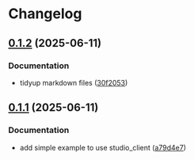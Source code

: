 # Changelog

## [0.1.2](https://github.com/Aleph-Alpha/pharia-studio-sdk/compare/v0.1.1...v0.1.2) (2025-06-11)


### Documentation

* tidyup markdown files ([30f2053](https://github.com/Aleph-Alpha/pharia-studio-sdk/commit/30f20531a3c873077c95fac4d46583214d35ff93))

## [0.1.1](https://github.com/Aleph-Alpha/pharia-studio-sdk/compare/v0.1.0...v0.1.1) (2025-06-11)


### Documentation

* add simple example to use studio_client ([a79d4e7](https://github.com/Aleph-Alpha/pharia-studio-sdk/commit/a79d4e748ebcdf85a2460b2a0da62e8470d3e0fa))
